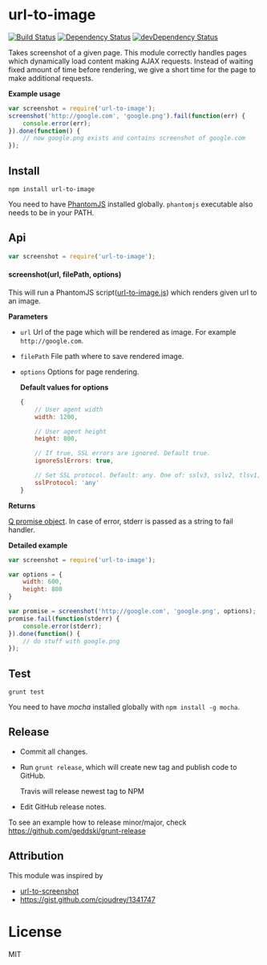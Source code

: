# url-to-image

[![Build Status](https://travis-ci.org/kimmobrunfeldt/url-to-image.png?branch=master)](https://travis-ci.org/kimmobrunfeldt/url-to-image)
[![Dependency Status](https://david-dm.org/kimmobrunfeldt/url-to-image.png?theme=shields.io)](https://david-dm.org/kimmobrunfeldt/url-to-image)
[![devDependency Status](https://david-dm.org/kimmobrunfeldt/url-to-image/dev-status.png?theme=shields.io)](https://david-dm.org/kimmobrunfeldt/url-to-image#info=devDependencies)

Takes screenshot of a given page. This module correctly handles pages which dynamically load content making AJAX requests.
Instead of waiting fixed amount of time before rendering, we give a short time for the page to make additional requests.

**Example usage**

```javascript
var screenshot = require('url-to-image');
screenshot('http://google.com', 'google.png').fail(function(err) {
    console.error(err);
}).done(function() {
    // now google.png exists and contains screenshot of google.com
});
```

## Install

    npm install url-to-image

You need to have [PhantomJS](http://phantomjs.org/) installed globally. `phantomjs` executable also needs to be in your PATH.

## Api

```javascript
var screenshot = require('url-to-image');
```

#### screenshot(url, filePath, options)

This will run a PhantomJS script([url-to-image.js](url-to-image.js)) which renders given url to an image.

**Parameters**

* `url` Url of the page which will be rendered as image. For example `http://google.com`.
* `filePath` File path where to save rendered image.
* `options` Options for page rendering.

    **Default values for options**

    ```javascript
    {
        // User agent width
        width: 1200,

        // User agent height
        height: 800,

        // If true, SSL errors are ignored. Default true.
        ignoreSslErrors: true,

        // Set SSL protocol. Default: any. One of: sslv3, sslv2, tlsv1, any
        sslProtocol: 'any'
    }
    ```

**Returns**

[Q promise object](https://github.com/kriskowal/q/wiki/API-Reference#promise-methods). In case of error, stderr is passed as a string to fail handler.

**Detailed example**

```javascript
var screenshot = require('url-to-image');

var options = {
    width: 600,
    height: 800
}

var promise = screenshot('http://google.com', 'google.png', options);
promise.fail(function(stderr) {
    console.error(stderr);
}).done(function() {
    // do stuff with google.png
});
```


## Test

    grunt test

You need to have *mocha* installed globally with `npm install -g mocha`.

## Release

* Commit all changes.
* Run `grunt release`, which will create new tag and publish code to GitHub.

    Travis will release newest tag to NPM

* Edit GitHub release notes.


To see an example how to release minor/major, check https://github.com/geddski/grunt-release

## Attribution

This module was inspired by

* [url-to-screenshot](https://github.com/juliangruber/url-to-screenshot)
* https://gist.github.com/cjoudrey/1341747

# License

MIT
